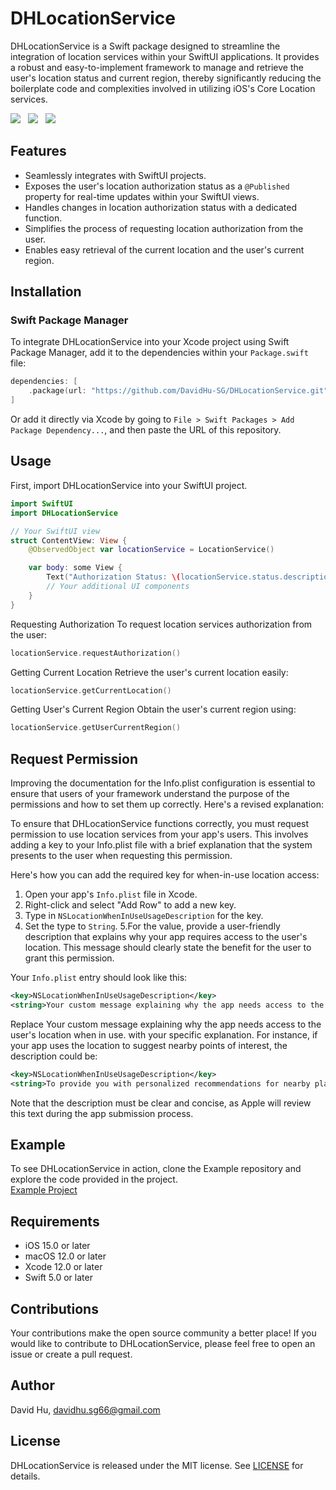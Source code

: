 # DHLocationService

DHLocationService is a Swift package designed to streamline the integration of location services within your SwiftUI applications. It provides a robust and easy-to-implement framework to manage and retrieve the user's location status and current region, thereby significantly reducing the boilerplate code and complexities involved in utilizing iOS's Core Location services.

<img src="https://img.shields.io/badge/BUILD-0.1.4-green" />&nbsp;&nbsp;&nbsp;<img src="https://img.shields.io/badge/LICENSE-MIT-purple" />&nbsp;&nbsp;&nbsp;<img src="https://img.shields.io/badge/MADE WITH-SWIFTUI-orange" />

## Features

- Seamlessly integrates with SwiftUI projects.
- Exposes the user's location authorization status as a `@Published` property for real-time updates within your SwiftUI views.
- Handles changes in location authorization status with a dedicated function.
- Simplifies the process of requesting location authorization from the user.
- Enables easy retrieval of the current location and the user's current region.

## Installation

### Swift Package Manager

To integrate DHLocationService into your Xcode project using Swift Package Manager, add it to the dependencies within your `Package.swift` file:

```swift
dependencies: [
    .package(url: "https://github.com/DavidHu-SG/DHLocationService.git", .upToNextMajor(from: "1.0.0"))
]
```

Or add it directly via Xcode by going to `File > Swift Packages > Add Package Dependency...`, and then paste the URL of this repository.

## Usage
First, import DHLocationService into your SwiftUI project.

```swift
import SwiftUI
import DHLocationService

// Your SwiftUI view
struct ContentView: View {
    @ObservedObject var locationService = LocationService()

    var body: some View {
        Text("Authorization Status: \(locationService.status.description)")
        // Your additional UI components
    }
}
```

Requesting Authorization
To request location services authorization from the user:

```swift
locationService.requestAuthorization()
```

Getting Current Location
Retrieve the user's current location easily:

```swift
locationService.getCurrentLocation()
```

Getting User's Current Region
Obtain the user's current region using:

```swift
locationService.getUserCurrentRegion()
```

## Request Permission

Improving the documentation for the Info.plist configuration is essential to ensure that users of your framework understand the purpose of the permissions and how to set them up correctly. Here's a revised explanation:

To ensure that DHLocationService functions correctly, you must request permission to use location services from your app's users. This involves adding a key to your Info.plist file with a brief explanation that the system presents to the user when requesting this permission.

Here's how you can add the required key for when-in-use location access:

1. Open your app's `Info.plist` file in Xcode.
2. Right-click and select "Add Row" to add a new key.
3. Type in `NSLocationWhenInUseUsageDescription` for the key.
4. Set the type to `String`.
5.For the value, provide a user-friendly description that explains why your app requires access to the user's location. This message should clearly state the benefit for the user to grant this permission.

Your `Info.plist` entry should look like this:

```XML
<key>NSLocationWhenInUseUsageDescription</key>
<string>Your custom message explaining why the app needs access to the user's location when in use.</string>
```

Replace Your custom message explaining why the app needs access to the user's location when in use. with your specific explanation. For instance, if your app uses the location to suggest nearby points of interest, the description could be:

```XML
<key>NSLocationWhenInUseUsageDescription</key>
<string>To provide you with personalized recommendations for nearby places, we require access to your location when using the app.</string>
```

Note that the description must be clear and concise, as Apple will review this text during the app submission process.

## Example
To see DHLocationService in action, clone the Example repository and explore the code provided in the project. <br/>
[Example Project](https://github.com/DavidHu-SG/DHLocationServiceSample)

## Requirements
- iOS 15.0 or later
- macOS 12.0 or later
- Xcode 12.0 or later
- Swift 5.0 or later

## Contributions
Your contributions make the open source community a better place! If you would like to contribute to DHLocationService, please feel free to open an issue or create a pull request.

## Author
David Hu, davidhu.sg66@gmail.com

## License
DHLocationService is released under the MIT license. See [LICENSE](https://github.com/DavidHu-SG/DHLocationService/blob/main/LICENSE) for details.

